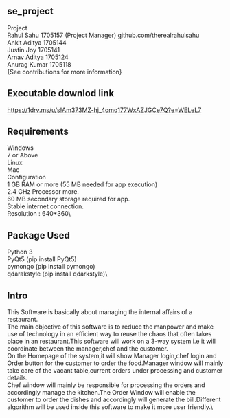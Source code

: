 se_project
----------------
Project \
Rahul Sahu    1705157   (Project Manager) github.com/therealrahulsahu\
Ankit Aditya  1705144   \
Justin Joy    1705141   \
Arnav Aditya  1705124   \
Anurag Kumar  1705118   \
{See contributions for more information}

Executable downlod link
---------
https://1drv.ms/u/s!Am373MZ-hj_4omq177WxAZJGCe7Q?e=WELeL7

Requirements
-------
Windows\
7 or Above\
Linux\
Mac\
Configuration\
1 GB RAM or more (55 MB needed for app execution)\
2.4 GHz Processor more.\
60 MB secondary storage required for app.\
Stable internet connection.\
Resolution : 640*360\

Package Used
--------------------------
Python 3\
PyQt5 (pip install PyQt5)\
pymongo (pip install pymongo)\
qdarakstyle (pip install qdarkstyle)\

Intro
-------------
This Software is basically about managing the internal affairs of a restaurant.\
The main objective of this software is to reduce the manpower and make use of technology in an efficient way to reuse the chaos that often takes place in an restaurant.This software will work on a 3-way system i.e it will coordinate between the manager,chef and the customer.\
On the Homepage of the system,it will show Manager login,chef login and Order button for the customer to order the food.Manager window will mainly take care of the vacant table,current orders under processing and customer details.\
Chef window will mainly be responsible for processing the orders and accordingly manage the kitchen.The Order Window will enable the customer to order the dishes and accordingly will generate the bill.Different algorithm will be used inside this software to make it more user friendly.\
